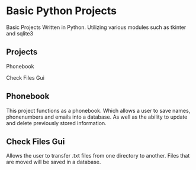 
# Basic Python Projects

Basic Projects Written in Python. Utilizing various modules such as tkinter and sqlite3


## Projects

Phonebook

Check Files Gui
## Phonebook

This project functions as a phonebook. Which allows a user to save names, phonenumbers and emails into a database. As well as the ability to update and delete previously stored information.
## Check Files Gui

Allows the user to transfer .txt files from one directory to another. Files that are moved will be saved in a database.